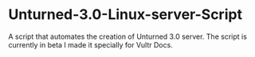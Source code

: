 # Unturned-3.0-Linux-server-Script
A script that automates the creation of Unturned 3.0 server. The script is currently in beta
I made it specially for Vultr Docs.
